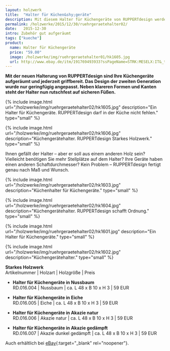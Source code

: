 ```yaml
---
layout: holzwerk
title:  "Halter für Küchen&shy;geräte"
description: Mit diesem Halter für Küchengeräte von RUPPERTdesign werden Ihre Küchenutensilien zum Blickfang! Ihr Rührgerätehalter wird nach Maß und Wunsch gefertigt.
permalink: /holzwerke/2015/12/30/ruehrgeraetehalter02/
date:   2015-12-30
intro: Zubehör gut aufgeräumt
tags: ["kueche"]
product:
  name: Halter für Küchengeräte
  price: "59.00"
  image: /holzwerke/img/ruehrgeraetehalter01/hk1605.jpg
  url: http://www.ebay.de/itm/191769493933?ssPageName=STRK:MESELX:IT&_trksid=p3984.m1558.l2648
---
```


**Mit der neuen Halterung von RUPPERTdesign sind Ihre Küchengeräte aufgeräumt und jederzeit griffbereit.
Das Design der zweiten Generation wurde nur geringfügig angepasst.
Neben klareren Formen und Kanten steht der Halter nun rutschfest auf sicheren Füßen.**


{% include image.html url="/holzwerke/img/ruehrgeraetehalter02/hk1605.jpg" description="Ein Halter für Küchengeräte. RUPPERTdesign darf in der Küche nicht fehlen." type="small" %}


{% include image.html url="/holzwerke/img/ruehrgeraetehalter02/hk1606.jpg" description="Küchengerätehalter. RUPPERTdesign Starkes Holzwerk." type="small" %}



Ihnen gefällt der Halter – aber er soll aus einem anderen Holz sein? 
Vielleicht benötigen Sie mehr Stellplätze auf dem Halter? 
Ihre Geräte haben einen anderen Schaftdurchmesser? 
Kein Problem – RUPPERTdesign fertigt genau nach Maß und Wunsch.  


{% include image.html url="/holzwerke/img/ruehrgeraetehalter02/hk1603.jpg" description="Küchenhalter für Küchengeräte." type="small" %}


{% include image.html url="/holzwerke/img/ruehrgeraetehalter02/hk1604.jpg" description="Küchengerätehalter. RUPPERTdesign schafft Ordnung." type="small" %}

{% include image.html url="/holzwerke/img/ruehrgeraetehalter02/hk1601.jpg" description="Ein Halter für Küchengeräte." type="small" %}


{% include image.html url="/holzwerke/img/ruehrgeraetehalter02/hk1602.jpg" description="Küchengerätehalter." type="small" %}

**Starkes Holzwerk**   
Artikelnummer \| Holzart \| Holzgröße \| Preis

* **Halter für Küchengeräte in Nussbaum**       
	RD.016.004  \| 	Nussbaum \| ca. L 48 x B 10 x H 3 \| 59 EUR


* **Halter für Küchengeräte in Eiche**       
	RD.016.005  \| 	Eiche \| ca. L 48 x B 10 x H 3 \| 59 EUR
	
	
* **Halter für Küchengeräte in Akazie natur**       
	RD.016.006  \| 	Akazie natur \| ca. L 48 x B 10 x H 3 \| 59 EUR
	
	
* **Halter für Küchengeräte in Akazie gedämpft**       
	RD.016.007  \| 	Akazie dunkel gedämpft \| ca. L 48 x B 10 x H 3 \| 59 EUR

Auch erhältlich bei [eBay][1]{:target="_blank" rel="noopener"}.

 [1]: https://www.ebay.de/sch/ruppertdesign/m.html?item=192022397275&hash=item2cb56d415b%3Ag%3A51kAAOSwImRYIjp5%3Ark%3A7%3Apf%3A0&rt=nc&_trksid=p2047675.l2562